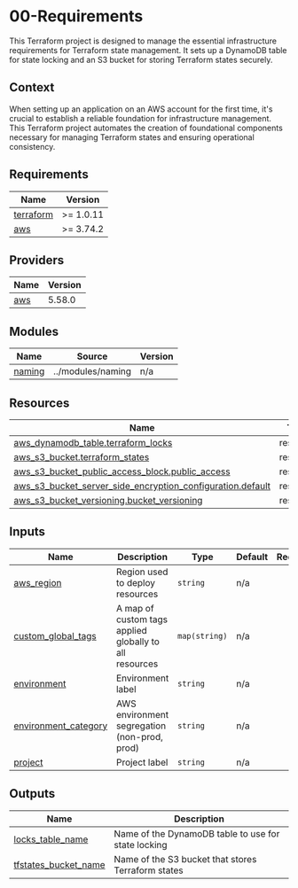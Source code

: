 # 00-Requirements

This Terraform project is designed to manage the essential infrastructure requirements for Terraform state management. It sets up a DynamoDB table for state locking and an S3 bucket for storing Terraform states securely.

## Context

When setting up an application on an AWS account for the first time, it's crucial to establish a reliable foundation for infrastructure management. This Terraform project automates the creation of foundational components necessary for managing Terraform states and ensuring operational consistency.

<!-- BEGIN_TF_DOCS -->
## Requirements

| Name | Version |
|------|---------|
| <a name="requirement_terraform"></a> [terraform](#requirement\_terraform) | >= 1.0.11 |
| <a name="requirement_aws"></a> [aws](#requirement\_aws) | >= 3.74.2 |

## Providers

| Name | Version |
|------|---------|
| <a name="provider_aws"></a> [aws](#provider\_aws) | 5.58.0 |

## Modules

| Name | Source | Version |
|------|--------|---------|
| <a name="module_naming"></a> [naming](#module\_naming) | ../modules/naming | n/a |

## Resources

| Name | Type |
|------|------|
| [aws_dynamodb_table.terraform_locks](https://registry.terraform.io/providers/hashicorp/aws/latest/docs/resources/dynamodb_table) | resource |
| [aws_s3_bucket.terraform_states](https://registry.terraform.io/providers/hashicorp/aws/latest/docs/resources/s3_bucket) | resource |
| [aws_s3_bucket_public_access_block.public_access](https://registry.terraform.io/providers/hashicorp/aws/latest/docs/resources/s3_bucket_public_access_block) | resource |
| [aws_s3_bucket_server_side_encryption_configuration.default](https://registry.terraform.io/providers/hashicorp/aws/latest/docs/resources/s3_bucket_server_side_encryption_configuration) | resource |
| [aws_s3_bucket_versioning.bucket_versioning](https://registry.terraform.io/providers/hashicorp/aws/latest/docs/resources/s3_bucket_versioning) | resource |

## Inputs

| Name | Description | Type | Default | Required |
|------|-------------|------|---------|:--------:|
| <a name="input_aws_region"></a> [aws\_region](#input\_aws\_region) | Region used to deploy resources | `string` | n/a | yes |
| <a name="input_custom_global_tags"></a> [custom\_global\_tags](#input\_custom\_global\_tags) | A map of custom tags applied globally to all resources | `map(string)` | n/a | yes |
| <a name="input_environment"></a> [environment](#input\_environment) | Environment label | `string` | n/a | yes |
| <a name="input_environment_category"></a> [environment\_category](#input\_environment\_category) | AWS environment segregation (non-prod, prod) | `string` | n/a | yes |
| <a name="input_project"></a> [project](#input\_project) | Project label | `string` | n/a | yes |

## Outputs

| Name | Description |
|------|-------------|
| <a name="output_locks_table_name"></a> [locks\_table\_name](#output\_locks\_table\_name) | Name of the DynamoDB table to use for state locking |
| <a name="output_tfstates_bucket_name"></a> [tfstates\_bucket\_name](#output\_tfstates\_bucket\_name) | Name of the S3 bucket that stores Terraform states |
<!-- END_TF_DOCS -->
